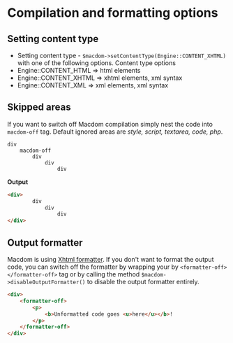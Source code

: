 # Compilation and formatting options

## Setting content type
- Setting content type - `$macdom->setContentType(Engine::CONTENT_XHTML)` with one of the following options.
Content type options
 - Engine::CONTENT_HTML => html elements
 - Engine::CONTENT_XHTML => xhtml elements, xml syntax
 - Engine::CONTENT_XML => xml elements, xml syntax

## Skipped areas
If you want to switch off Macdom compilation simply nest the code into `macdom-off` tag.
Default ignored areas are *style, script, textarea, code, php*.

```` SLIM
div
    macdom-off
        div
            div
                div
````

**Output**
```` HTML
<div>
        div
            div
                div
</div>
````

## Output formatter
Macdom is using [Xhtml formatter](https://github.com/Machy8/xhtml-formatter). 
If you don't want to format the output code, you can switch off the formatter
by wrapping your by `<formatter-off></formatter-off>` tag or by calling the method 
`$macdom->disableOutputFormatter()` to disable the output formatter entirely.

```` HTML
<div>
	<formatter-off>
		<p>
			<b>Unformatted code goes <u>here</u></b>!
		</p>
	</formatter-off>
</div>
````
